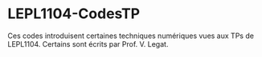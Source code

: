# LEPL1104-CodesTP

Ces codes introduisent certaines techniques numériques vues aux TPs de LEPL1104. Certains sont écrits par Prof. V. Legat.

